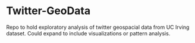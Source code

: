 # Twitter-GeoData
Repo to hold exploratory analysis of twitter geospacial data from UC Irving dataset. Could expand to include visualizations or pattern analysis. 

